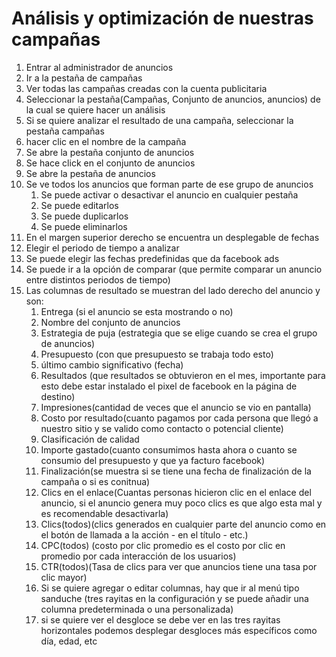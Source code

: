 # Análisis y optimización de nuestras campañas

1. Entrar al administrador de anuncios
2. Ir a la pestaña de campañas
3. Ver todas las campañas creadas con la cuenta publicitaria
4. Seleccionar la pestaña(Campañas, Conjunto de anuncios, anuncios) de la cual se quiere hacer un análisis
5. Si se quiere analizar el resultado de una campaña, seleccionar la pestaña campañas
6. hacer clic en el nombre de la campaña
7. Se abre la pestaña conjunto de anuncios
8. Se hace click en el conjunto de anuncios
9. Se abre la pestaña de anuncios
10. Se ve todos los anuncios que forman parte de ese grupo de anuncios
	1. Se puede activar o desactivar el anuncio en cualquier pestaña
	2. Se puede editarlos
	3. Se puede duplicarlos
	4. Se puede eliminarlos
11. En el margen superior derecho se encuentra un desplegable de fechas
12. Elegir el periodo de tiempo a analizar
13. Se puede elegir las fechas predefinidas que da facebook ads
14. Se puede ir a la opción de comparar (que permite comparar un anuncio entre distintos periodos de tiempo)
15. Las columnas de resultado se muestran del lado derecho del anuncio y son:
	1. Entrega (si el anuncio se esta mostrando o no)
	2. Nombre del conjunto de anuncios
	3. Estrategia de puja (estrategia que se elige cuando se crea el grupo de anuncios)
	4. Presupuesto (con que presupuesto se trabaja todo esto)
	5. último cambio significativo (fecha)
	6. Resultados (que resultados se obtuvieron en el mes, importante para esto debe estar instalado el pixel de facebook en la página de destino)
	7. Impresiones(cantidad de veces que el anuncio se vio en pantalla)
	8. Costo por resultado(cuanto pagamos por cada persona que llegó a nuestro sitio y se valido como contacto o potencial cliente)
	9. Clasificación de calidad
	10. Importe gastado(cuanto consumimos hasta ahora o cuanto se consumio del presupuesto y que ya facturo facebook)
	11. Finalización(se muestra si se tiene una fecha de finalización de la campaña o si es conitnua)
	12. Clics en el enlace(Cuantas personas hicieron clic en el enlace del anuncio, si el anuncio genera muy poco clics es que algo esta mal y es recomendable desactivarla)
	13. Clics(todos)(clics generados en cualquier parte del anuncio como en el botón de llamada a la acción - en el título - etc.)
	14. CPC(todos) (costo por clic promedio es el costo por clic en promedio por cada interacción de los usuarios)
	15. CTR(todos)(Tasa de clics para ver que anuncios tiene una tasa por clic mayor)
	16. Si se quiere agregar o editar columnas, hay que ir al menú tipo sanduche (tres rayitas en la configuración y se puede añadir una columna predeterminada o una personalizada)
	17. si se quiere ver el desgloce se debe ver en las tres rayitas horizontales podemos desplegar desgloces más específicos como día, edad, etc